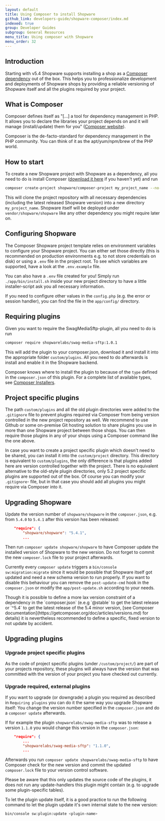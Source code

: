 ```yaml
---
layout: default
title: Using Composer to install Shopware
github_link: developers-guide/shopware-composer/index.md
indexed: true
group: Developer Guides
subgroup: General Resources
menu_title: Using composer with Shopware
menu_order: 32
---
```


<div class="toc-list"></div>

## Introduction

Starting with v5.4 Shopware supports installing a shop as a [Composer dependency](https://github.com/shopware/composer-project)
out of the box. This helps you to professionalize development and deployments of Shopware shops by providing a reliable
versioning of Shopware itself and all the plugins required by your project.

## What is Composer

Composer defines itself as "[...] a tool for dependency management in PHP. It allows you to declare the libraries
your project depends on and it will manage (install/update) them for you" ([Composer website](https://getcomposer.org/)).

Composer is the de-facto-standard for dependency management in the PHP community. You can think of it as the
apt/yum/npm/brew of the PHP world.

## How to start

To create a new Shopware project with Shopware as a dependency, all you need to do is install Composer
([download it here](https://getcomposer.org/download/) if you haven't yet) and run

```bash
composer create-project shopware/composer-project my_project_name --no-interaction --stability=dev
```

This will clone the project repository with all necessary dependencies (including the latest released Shopware version)
into a new directory `my_project_name`. Shopware itself will be deployed under `vendor/shopware/shopware` like any other
dependency you might require later on.

## Configuring Shopware

The Composer Shopware project template relies on environment variables to configure your Shopware project. You can
either set those directly (this is recommended on production environments e.g. to not store credentials on disk) or
using a `.env` file in the project root. To see which variables are supported, have a look at the `.env.example` file.

You can also have a `.env` file created for you! Simply run `./app/bin/install.sh` inside your new project directory to have a little installer-script ask you all necessary information.

If you need to configure other values in the `config.php` (e.g. the error or session handler), you can find the file in 
the `app/config/` directory.

## Requiring plugins

Given you want to require the SwagMediaSftp-plugin, all you need to do is run

```bash
composer require shopwarelabs/swag-media-sftp:1.0.1
```

This will add the plugin to your composer.json, download it and install it into the appropriate folder `custom/plugins`.
All you need to do afterwards is install and enable it in the Shopware backend.

Composer knows where to install the plugin to because of the `type` defined in the `composer.json` of this plugin. For
a complete list of available types, see [Composer Installers](https://github.com/composer/installers).

## Project specific plugins

The path `custom/plugins` and all the old plugin directories were added to the `.gitignore` file to prevent plugins
required via Composer from being version controlled in the new project repository as well. We recommend to use Github
or some on-premise Git hosting solution to share plugins you use in more than one Shopware project between those shops.
You can then require those plugins in any of your shops using a Composer command like the one above.

In case you want to create a project specific plugin which doesn't need to be shared, you can install it into the
`custom/project` directory. This directory is equivalent to `custom/plugins`, the only difference is that plugins added
here are version controlled together with the project. There is no equivalent alternative to the old-style plugin
directories, only 5.2 project specific plugins are supported out of the box. Of course you can modify your `.gitignore`-
file, but in that case you should add all plugins you might require via Composer into it.

## Upgrading Shopware

Update the version number of `shopware/shopware` in the `composer.json`, e.g. from `5.4.0` to `5.4.1` after this version
has been released:
```json
    "require": {
        "shopware/shopware": "5.4.1",
        ...
```
Then run `composer update shopware/shopware` to have Composer update the installed version of Shopware to the new version.
Do not forget to commit the new `composer.lock` file to your project afterwards.

Currently every `composer update` triggers a `bin/console sw:migration:migrate` since it would be possible that
Shopware itself got updated and need a new schema version to run properly. If you want to disable this behaviour you can
remove the `post-update-cmd` hook in the `composer.json` or modify the `app/post-update.sh` according to your needs.

<div class="alert alert-info">
Though it is possible to define a more lax version constraint of a dependency in the `composer.json` (e.e.g `@stable` 
to get the latest release or `^5.4` to get the latest release of the 5.4 minor version, 
[see Composer documentation](https://getcomposer.org/doc/articles/versions.md) for details) it is nevertheless 
recommended to define a specific, fixed version to not update by accident. 
</div>

## Upgrading plugins

### Upgrade project specific plugins

As the code of project specific plugins (under `/custom/project/`) are part of your projects repository, these plugins
will always have the version that was committed with the version of your project you have checked out currently.

### Upgrade required, external plugins

If you want to upgrade (or downgrade) a plugin you required as described in `Requiring plugins` you can do it the same
way you upgrade Shopware itself: You change the version number specified in the `composer.json` and do a `composer update`
afterwards.

If for example the plugin `shopwarelabs/swag-media-sftp` was to release a version `1.1.0` you would change this version
in the `composer.json`:
```json
    "require": {
        ...
        "shopwarelabs/swag-media-sftp": "1.1.0",
        ...
```

Afterwards you run `composer update shopwarelabs/swag-media-sftp` to have Composer check for the new version and commit
the updated `composer.lock` file to your version control software.

<div class="alert alert-info">
Please be aware that this only updates the source code of the plugins, it does not run any update-handlers this plugin 
might contain (e.g. to upgrade some plugin-specific tables).
</div>

To let the plugin update itself, it is a good practice to run the following command to let the plugin update it's own
internal state to the new version: 

```bash
bin/console sw:plugin:update <plugin-name>
``` 
